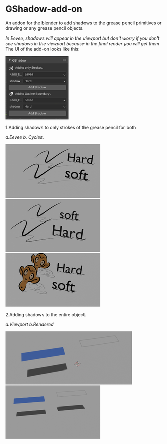 # GShadow-add-on
An addon for the blender to add shadows to the grease pencil primitives or drawing or any grease pencil objects.

*In Eevee, shadows will appear in the viewport but don't worry if you don't see shadows in the viewport because in the final render you will get them*
The UI of the add-on looks like this:

<img src="https://github.com/grpnpraveen/GShadow-add-on/blob/main/Img/UI.png" height=200 width=200/>

1.Adding shadows to only strokes of the grease pencil for both 

*a.Eevee                        b. Cycles.*

<img src="https://github.com/grpnpraveen/GShadow-add-on/blob/main/Img/eevee.png" width=300/> <img src="https://github.com/grpnpraveen/GShadow-add-on/blob/main/Img/cycles.png" width=300/> <img src="https://github.com/grpnpraveen/GShadow-add-on/blob/main/Img/suz_eevee.png" width=300/>

2.Adding shadows to the entire object.

*a.Viewport                      b.Rendered*

<img src="https://github.com/grpnpraveen/GShadow-add-on/blob/main/Img/outline_viewport.png" width=400/> <img src="https://github.com/grpnpraveen/GShadow-add-on/blob/main/Img/outline.png" width=300/>
